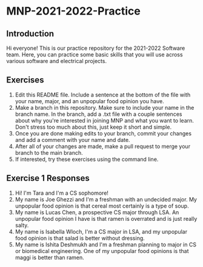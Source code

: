 # MNP-2021-2022-Practice

## Introduction

Hi everyone! This is our practice repository for the 2021-2022 Software team. Here, you can practice some basic skills that you will use across various software and electrical projects. 

## Exercises
1. Edit this README file. Include a sentence at the bottom of the file with your name, major, and an unpopular food opinion you have. 
2. Make a branch in this repository. Make sure to include your name in the branch name. In the branch, add a .txt file with a couple sentences about why you're interested in joining MNP and what you want to learn. Don't stress too much about this, just keep it short and simple. 
3. Once you are done making edits to your branch, commit your changes and add a comment with your name and date. 
4. After all of your changes are made, make a pull request to merge your branch to the main branch. 
5. If interested, try these exercises using the command line. 

## Exercise 1 Responses
1. Hi! I'm Tara and I'm a CS sophomore! 
2. My name is Joe Ghezzi and I'm a freshman with an undecided major. My unpopular food opinion is that cereal most certainly is a type of soup.
3. My name is Lucas Chen, a prospective CS major through LSA. An unpopular food opinion I have is that ramen is overrated and is just really salty.
4. My name is Isabella Wloch, I'm a CS major in LSA, and my unpopular food opinion is that salad is better without dressing. 
5. My name is Ishita Deshmukh and I'm a freshman planning to major in CS or biomedical engineering. One of my unpopular food opinions is that maggi is better than ramen.
